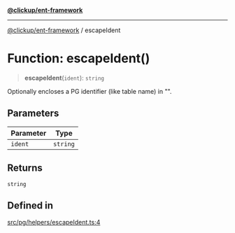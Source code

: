 [**@clickup/ent-framework**](../README.md)

***

[@clickup/ent-framework](../globals.md) / escapeIdent

# Function: escapeIdent()

> **escapeIdent**(`ident`): `string`

Optionally encloses a PG identifier (like table name) in "".

## Parameters

| Parameter | Type |
| ------ | ------ |
| `ident` | `string` |

## Returns

`string`

## Defined in

[src/pg/helpers/escapeIdent.ts:4](https://github.com/clickup/ent-framework/blob/master/src/pg/helpers/escapeIdent.ts#L4)
